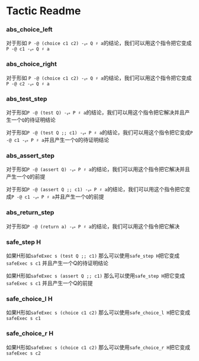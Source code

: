 # Tactic Readme

### abs_choice_left

对于形如 ``P -@ (choice c1 c2) -⥅ Q ♯ a``的结论，我们可以用这个指令把它变成``P -@ c1 -⥅ Q ♯ a ``


### abs_choice_right

对于形如 ``P -@ (choice c1 c2) -⥅ Q ♯ a``的结论，我们可以用这个指令把它变成``P -@ c2 -⥅ Q ♯ a ``

### abs_test_step

对于形如``P -@ (test Q) -⥅ P ♯ a``的结论，我们可以用这个指令把它解决并且产生一个``Q``的待证明结论

对于形如``P -@ (test Q ;; c1) -⥅ P ♯ a``的结论，我们可以用这个指令把它变成``P -@ c1 -⥅ P ♯ a``并且产生一个``Q``的待证明结论

### abs_assert_step

对于形如``P -@ (assert Q) -⥅ P ♯ a``的结论，我们可以用这个指令把它解决并且产生一个``Q``的前提

对于形如``P -@ (assert Q ;; c1) -⥅ P ♯ a``的结论，我们可以用这个指令把它变成``P -@ c1 -⥅ P ♯ a``并且产生一个``Q``的前提

### abs_return_step

对于形如``P -@ (return a) -⥅ P ♯ a``的结论，我们可以用这个指令把它解决


### safe_step H

如果H形如`` safeExec s (test Q ;; c1) `` 那么可以使用``safe_step H``把它变成``safeExec s c1``
并且产生一个Q的待证明结论

如果H形如`` safeExec s (assert Q ;; c1) `` 那么可以使用``safe_step H``把它变成``safeExec s c1``
并且产生一个Q的前提



### safe_choice_l H

如果H形如`` safeExec s (choice c1 c2) `` 那么可以使用``safe_choice_l H``把它变成``safeExec s c1``

### safe_choice_r H

如果H形如`` safeExec s (choice c1 c2) `` 那么可以使用``safe_choice_r H``把它变成``safeExec s c2``
